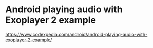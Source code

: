 # Android playing audio with Exoplayer 2 example

https://www.codexpedia.com/android/android-playing-audio-with-exoplayer-2-example/
